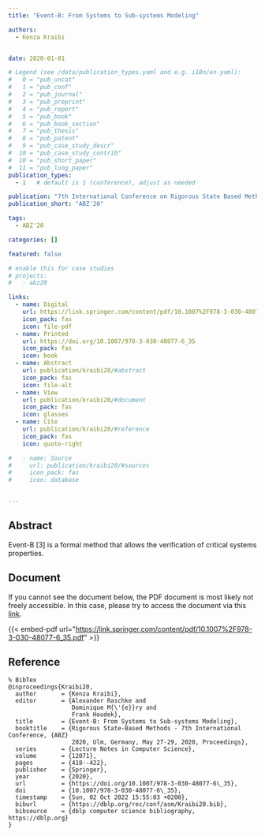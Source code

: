 ```yaml
---
title: "Event-B: From Systems to Sub-systems Modeling"

authors:
  - Kenza Kraibi


date: 2020-01-01

# Legend (see /data/publication_types.yaml and e.g. i18n/en.yaml): 
#   0 = "pub_uncat"
#   1 = "pub_conf"
#   2 = "pub_journal"
#   3 = "pub_preprint"
#   4 = "pub_report"
#   5 = "pub_book"
#   6 = "pub_book_section"
#   7 = "pub_thesis"
#   8 = "pub_patent"
#   9 = "pub_case_study_descr"
#  10 = "pub_case_study_contrib"
#  10 = "pub_short_paper"
#  11 = "pub_long_paper"
publication_types:
  - 1   # default is 1 (conference), adjust as needed

publication: "7th International Conference on Rigorous State Based Methods (ABZ'20)"
publication_short: "ABZ'20"

tags:
  - ABZ'20

categories: []

featured: false

# enable this for case studies
# projects:
#   - abz20

links:
  - name: Digital
    url: https://link.springer.com/content/pdf/10.1007%2F978-3-030-48077-6_35.pdf
    icon_pack: fas
    icon: file-pdf
  - name: Printed
    url: https://doi.org/10.1007/978-3-030-48077-6_35
    icon_pack: fas
    icon: book
  - name: Abstract
    url: publication/kraibi20/#abstract
    icon_pack: fas
    icon: file-alt
  - name: View
    url: publication/kraibi20/#document
    icon_pack: fas
    icon: glasses
  - name: Cite
    url: publication/kraibi20/#reference
    icon_pack: fas
    icon: quote-right

#   - name: Source
#     url: publication/kraibi20/#sources
#     icon_pack: fas
#     icon: database


---
```


## Abstract

Event-B [3] is a formal method that allows the verification of critical systems properties.

## Document

If you cannot see the document below, the PDF document is most likely not freely accessible. In this case, please try to access the document via this <a href="https://link.springer.com/content/pdf/10.1007%2F978-3-030-48077-6_35.pdf">link</a>.

{{< embed-pdf url="https://link.springer.com/content/pdf/10.1007%2F978-3-030-48077-6_35.pdf" >}}

## Reference

```
% BibTex
@inproceedings{Kraibi20,
  author       = {Kenza Kraibi},
  editor       = {Alexander Raschke and
                  Dominique M{\'{e}}ry and
                  Frank Houdek},
  title        = {Event-B: From Systems to Sub-systems Modeling},
  booktitle    = {Rigorous State-Based Methods - 7th International Conference, {ABZ}
                  2020, Ulm, Germany, May 27-29, 2020, Proceedings},
  series       = {Lecture Notes in Computer Science},
  volume       = {12071},
  pages        = {418--422},
  publisher    = {Springer},
  year         = {2020},
  url          = {https://doi.org/10.1007/978-3-030-48077-6\_35},
  doi          = {10.1007/978-3-030-48077-6\_35},
  timestamp    = {Sun, 02 Oct 2022 15:55:03 +0200},
  biburl       = {https://dblp.org/rec/conf/asm/Kraibi20.bib},
  bibsource    = {dblp computer science bibliography, https://dblp.org}
}


```

<!-- # add information for case study papers (if available)
## Sources

- **Used formal method:**
  [ASM](/method/asm)
- **Resources and tools:**
  Asmeta

For more information, please contact the <a href ="mailto:silvia.bonfanti@unibg.it;arcaini@nii.ac.jp;angelo.gargantini@unibg.it;scandurra@unibg.it;elvinia.riccobene@unimi.it">authors</a>-->


